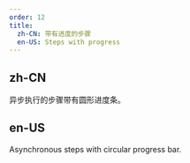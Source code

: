 ```yaml
---
order: 12
title:
  zh-CN: 带有进度的步骤
  en-US: Steps with progress
---
```


## zh-CN

异步执行的步骤带有圆形进度条。

## en-US

Asynchronous steps with circular progress bar.


